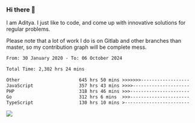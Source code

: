 ### Hi there 👋

I am Aditya. I just like to code, and come up with innovative solutions for regular problems.

Please note that a lot of work I do is on Gitlab and other branches than master, so my contribution graph will be complete mess.

<!--START_SECTION:waka-->

```txt
From: 30 January 2020 - To: 06 October 2024

Total Time: 2,302 hrs 24 mins

Other                      645 hrs 50 mins >>>>>>>------------------   28.05 %
JavaScript                 357 hrs 43 mins >>>>---------------------   15.54 %
PHP                        318 hrs 46 mins >>>----------------------   13.84 %
Go                         312 hrs 6 mins  >>>----------------------   13.56 %
TypeScript                 130 hrs 10 mins >------------------------   05.65 %
```

<!--END_SECTION:waka-->

![](https://komarev.com/ghpvc/?username=BrainBuzzer)
